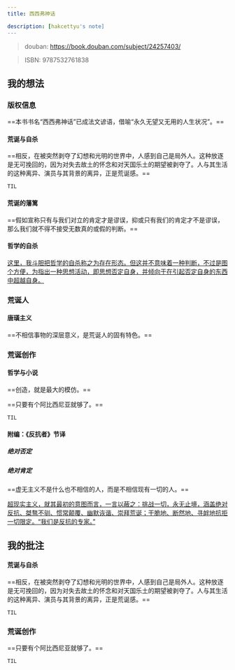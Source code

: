 ```yaml
---
title: 西西弗神话

description: [hakcettyu's note]
---
```


> douban: <https://book.douban.com/subject/24257403/>

> ISBN: 9787532761838

## 我的想法

### 版权信息

==本书书名“西西弗神话”已成法文谚语，借喻“永久无望又无用的人生状况”。==

#### 荒诞与自杀

==相反，在被突然剥夺了幻想和光明的世界中，人感到自己是局外人。这种放逐是无可挽回的，因为对失去故土的怀念和对天国乐土的期望被剥夺了。人与其生活的这种离异、演员与其背景的离异，正是荒诞感。==

```
TIL
```

#### 荒诞的藩篱

==假如宣称只有与我们对立的肯定才是谬误，抑或只有我们的肯定才不是谬误，那么我们就不得不接受无数真的或假的判断。==

#### 哲学的自杀

<u>这里，我斗胆把哲学的自杀称之为存在形态。但这并不意味着一种判断，不过是图个方便，为指出一种思想活动，即思想否定自身，并倾向于在引起否定自身的东西中超越自身。</u>

### 荒诞人

#### 唐璜主义

==不相信事物的深层意义，是荒诞人的固有特色。==

### 荒诞创作

#### 哲学与小说

==创造，就是最大的模仿。==

==只要有个阿比西尼亚就够了。==

```
TIL
```

#### 附编：《反抗者》节译

##### 绝对否定

##### 绝对肯定

==虚无主义不是什么也不相信的人，而是不相信现有一切的人。==

<u>超现实主义，就其最初的意图而言，一言以蔽之：挑战一切，永无止境，涵盖绝对反抗、桀骜不驯、惯常颠覆、幽默诙谐、崇拜荒诞；干脆地、断然地、寻衅地抗拒一切限定。“我们是反抗的专家。”</u>


## 我的批注

#### 荒诞与自杀

==相反，在被突然剥夺了幻想和光明的世界中，人感到自己是局外人。这种放逐是无可挽回的，因为对失去故土的怀念和对天国乐土的期望被剥夺了。人与其生活的这种离异、演员与其背景的离异，正是荒诞感。==

```
TIL
```

### 荒诞创作

==只要有个阿比西尼亚就够了。==

```
TIL
```


